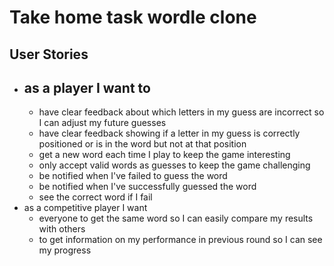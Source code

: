 # Take home task wordle clone

## User Stories

- as a player I want to 
    - 
    - have clear feedback about which letters in my guess are incorrect so I can adjust my future guesses
    - have clear feedback showing if a letter in my guess is correctly positioned or is in the word but not at that position
    - get a new word each time I play to keep the game interesting
    - only accept valid words as guesses to keep the game challenging
    - be notified when I've failed to guess the word
    - be notified when I've successfully guessed the word
    - see the correct word if I fail 
- as a competitive player I want 
    - everyone to get the same word so I can easily compare my results with others
    - to get information on my performance in previous round so I can see my progress
 
